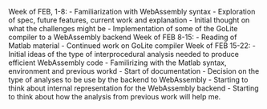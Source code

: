 Week of FEB, 1-8: 
	- Familiarization with WebAssembly syntax
	- Exploration of spec, future features, current work and explanation
	- Initial thought on what the challenges might be
	- Implementation of some of the GoLite compiler to a WebAssembly backend
Week of FEB 8-15:
	- Reading of Matlab material
	- Continued work on GoLite compiler
Week of FEB 15-22:
	- Initial ideas of the type of interprocedural analysis needed to produce
	  efficient WebAssembly code
	- Familirizing with the Matlab syntax, environment and previous workd
	- Start of documentation
	- Decision on the type of analyses to be use by the backend to WebAssembly
	- Starting to think about internal representation for the WebAssembly
	  backend
	- Starting to think about how the analysis from previous work will help me.

